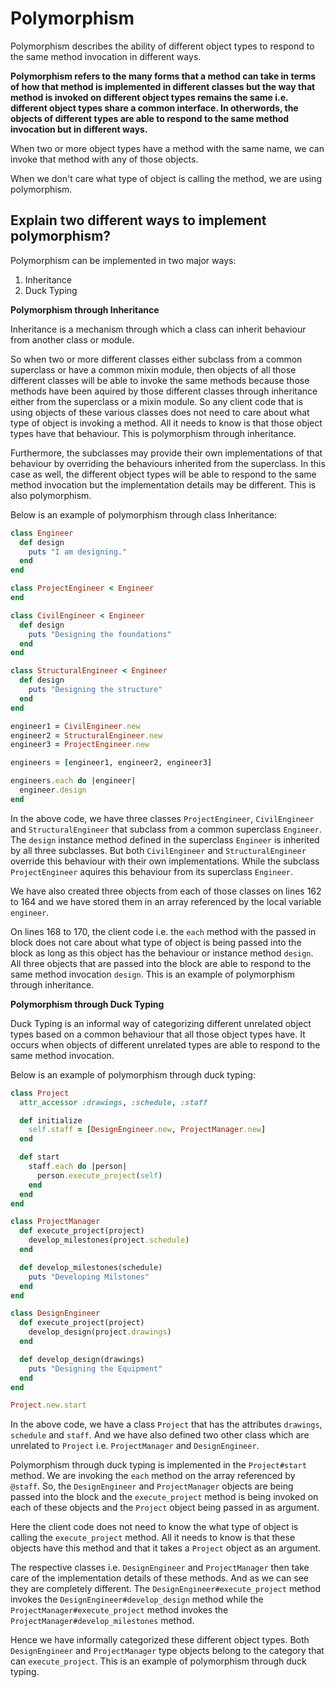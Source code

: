 # Polymorphism

Polymorphism describes the ability of different object types to respond to the same method invocation in different ways.

__Polymorphism refers to the many forms that a method can take in terms of how that method is implemented in different classes but the way that method is invoked on different object types remains the same i.e. different object types share a common interface. In otherwords, the objects of different types are able to respond to the same method invocation but in different ways.__

When two or more object types have a method with the same name, we can invoke that method with any of those objects.

When we don't care what type of object is calling the method, we are using polymorphism.

## Explain two different ways to implement polymorphism?

Polymorphism can be implemented in two major ways:

1. Inheritance
2. Duck Typing

**Polymorphism through Inheritance**

Inheritance is a mechanism through which a class can inherit behaviour from another class or module. 

So when two or more different classes either subclass from a common superclass or have a common mixin module, then objects of all those different classes will be able to invoke the same methods because those methods have been aquired by those different classes through inheritance either from the superclass or a mixin module. So any client code that is using objects of these various classes does not need to care about what type of object is invoking a method. All it needs to know is that those object types have that behaviour. This is polymorphism through inheritance.

Furthermore, the subclasses may provide their own implementations of that behaviour by overriding the behaviours inherited from the superclass. In this case as well, the different object types will be able to respond to the same method invocation but the implementation details may be different. This is also polymorphism.

Below is an example of polymorphism through class Inheritance:

```ruby
class Engineer
  def design
    puts "I am designing."
  end
end

class ProjectEngineer < Engineer
end

class CivilEngineer < Engineer
  def design
    puts "Designing the foundations"
  end
end

class StructuralEngineer < Engineer
  def design
    puts "Designing the structure"
  end
end

engineer1 = CivilEngineer.new
engineer2 = StructuralEngineer.new
engineer3 = ProjectEngineer.new

engineers = [engineer1, engineer2, engineer3]

engineers.each do |engineer|
  engineer.design
end
```

In the above code, we have three classes `ProjectEngineer`, `CivilEngineer` and `StructuralEngineer` that subclass from a common superclass `Engineer`. The `design` instance method defined in the superclass `Engineer` is inherited by all three subclasses. But both `CivilEngineer` and `StructuralEngineer`  override this behaviour with their own implementations. While the subclass `ProjectEngineer` aquires this behaviour from its superclass `Engineer`.

We have also created three objects from each of those classes on lines 162 to 164 and we have stored them in an array referenced by the local variable `engineer`.

On lines 168 to 170, the client code i.e. the `each` method with the passed in block does not care about what type of object is being passed into the block as long as this object has the behaviour or instance method `design`. All three objects that are passed into the block are able to respond to the same method invocation `design`. This is an example of polymorphism through inheritance.

**Polymorphism through Duck Typing**

Duck Typing is an informal way of categorizing different unrelated object types based on a common behaviour that all those object types have. It occurs when objects of different unrelated types are able to respond to the same method invocation.

Below is an example of polymorphism through duck typing:

```ruby
class Project
  attr_accessor :drawings, :schedule, :staff

  def initialize
    self.staff = [DesignEngineer.new, ProjectManager.new]
  end

  def start
    staff.each do |person|
      person.execute_project(self)
    end
  end
end

class ProjectManager
  def execute_project(project)
    develop_milestones(project.schedule)
  end

  def develop_milestones(schedule)
    puts "Developing Milstones"
  end
end

class DesignEngineer
  def execute_project(project)
    develop_design(project.drawings)
  end

  def develop_design(drawings)
    puts "Designing the Equipment"
  end
end

Project.new.start
```
In the above code, we have a class `Project` that has the attributes `drawings`, `schedule` and `staff`. And we have also defined two other class which are unrelated to `Project` i.e. `ProjectManager` and `DesignEngineer`. 

Polymorphism through duck typing is implemented in the `Project#start` method. We are invoking the `each` method on the array referenced by `@staff`. So, the `DesignEngineer` and `ProjectManager` objects are being passed into the block and the `execute_project` method is being invoked on each of these objects and the `Project` object being passed in as argument.

Here the client code does not need to know the what type of object is calling the `execute_project` method. All it needs to know is that these objects have this method and that it takes a `Project` object as an argument.

The respective classes i.e. `DesignEngineer` and `ProjectManager` then take care of the implementation details of these methods. And as we can see they are completely different. The `DesignEngineer#execute_project` method invokes the `DesignEngineer#develop_design` method while the `ProjectManager#execute_project` method invokes the `ProjectManager#develop_milestones` method.

Hence we have informally categorized these different object types. Both `DesignEngineer` and `ProjectManager` type objects belong to the category that can `execute_project`. This is an example of polymorphism through duck typing.